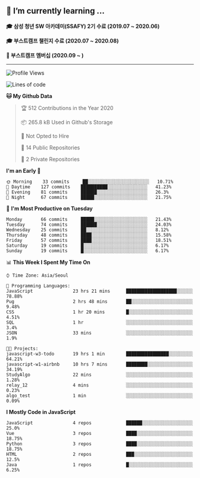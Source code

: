 ## 🌱 I’m currently learning ...

**🎓 삼성 청년 SW 아카데미(SSAFY) 2기 수료 (2019.07 ~ 2020.06)**

**🎓 부스트캠프 챌린지 수료 (2020.07 ~ 2020.08)**

**🏃  부스트캠프 멤버십 (2020.09 ~ )**
 
-----

<!--START_SECTION:waka-->
![Profile Views](http://img.shields.io/badge/Profile%20Views-182-blue)

![Lines of code](https://img.shields.io/badge/From%20Hello%20World%20I%27ve%20Written-34.4%20million%20lines%20of%20code-blue)

**🐱 My Github Data** 

> 🏆 512 Contributions in the Year 2020
 > 
> 📦 265.8 kB Used in Github's Storage 
 > 
> 🚫 Not Opted to Hire
 > 
> 📜 14 Public Repositories
 > 
> 🔑 2 Private Repositories 

**I'm an Early 🐤** 

```text
🌞 Morning    33 commits     ██░░░░░░░░░░░░░░░░░░░░░░░   10.71% 
🌆 Daytime    127 commits    ██████████░░░░░░░░░░░░░░░   41.23% 
🌃 Evening    81 commits     ██████░░░░░░░░░░░░░░░░░░░   26.3% 
🌙 Night      67 commits     █████░░░░░░░░░░░░░░░░░░░░   21.75%

```
📅 **I'm Most Productive on Tuesday** 

```text
Monday       66 commits     █████░░░░░░░░░░░░░░░░░░░░   21.43% 
Tuesday      74 commits     ██████░░░░░░░░░░░░░░░░░░░   24.03% 
Wednesday    25 commits     ██░░░░░░░░░░░░░░░░░░░░░░░   8.12% 
Thursday     48 commits     ████░░░░░░░░░░░░░░░░░░░░░   15.58% 
Friday       57 commits     ████░░░░░░░░░░░░░░░░░░░░░   18.51% 
Saturday     19 commits     █░░░░░░░░░░░░░░░░░░░░░░░░   6.17% 
Sunday       19 commits     █░░░░░░░░░░░░░░░░░░░░░░░░   6.17%

```


📊 **This Week I Spent My Time On** 

```text
⌚︎ Time Zone: Asia/Seoul

💬 Programming Languages: 
JavaScript               23 hrs 21 mins      ███████████████████░░░░░░   78.88% 
Pug                      2 hrs 48 mins       ██░░░░░░░░░░░░░░░░░░░░░░░   9.48% 
CSS                      1 hr 20 mins        █░░░░░░░░░░░░░░░░░░░░░░░░   4.51% 
SQL                      1 hr                ░░░░░░░░░░░░░░░░░░░░░░░░░   3.4% 
JSON                     33 mins             ░░░░░░░░░░░░░░░░░░░░░░░░░   1.9%

🐱‍💻 Projects: 
javascript-w3-todo       19 hrs 1 min        ████████████████░░░░░░░░░   64.21% 
javascript-w1-airbnb     10 hrs 7 mins       ████████░░░░░░░░░░░░░░░░░   34.19% 
StudyAlgo                22 mins             ░░░░░░░░░░░░░░░░░░░░░░░░░   1.28% 
relay_12                 4 mins              ░░░░░░░░░░░░░░░░░░░░░░░░░   0.23% 
algo_test                1 min               ░░░░░░░░░░░░░░░░░░░░░░░░░   0.09%

```

**I Mostly Code in JavaScript** 

```text
JavaScript               4 repos             ██████░░░░░░░░░░░░░░░░░░░   25.0% 
Vue                      3 repos             ████░░░░░░░░░░░░░░░░░░░░░   18.75% 
Python                   3 repos             ████░░░░░░░░░░░░░░░░░░░░░   18.75% 
HTML                     2 repos             ███░░░░░░░░░░░░░░░░░░░░░░   12.5% 
Java                     1 repos             █░░░░░░░░░░░░░░░░░░░░░░░░   6.25%

```



<!--END_SECTION:waka-->
